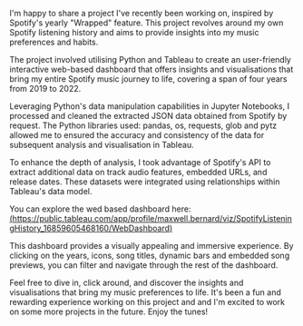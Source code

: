 I'm happy to share a project I've recently been working on, inspired by Spotify's yearly "Wrapped" feature. This project revolves around my own Spotify listening history and aims to provide insights into my music preferences and habits.

The project involved utilising Python and Tableau to create an user-friendly interactive web-based dashboard that offers insights and visualisations that bring my entire Spotify music journey to life, covering a span of four years from 2019 to 2022.

Leveraging Python's data manipulation capabilities in Jupyter Notebooks, I processed and cleaned the extracted JSON data obtained from Spotify by request. The Python libraries used: pandas, os, requests, glob and pytz allowed me to ensured the accuracy and consistency of the data for subsequent analysis and visualisation in Tableau.

To enhance the depth of analysis, I took advantage of Spotify's API to extract additional data on track audio features, embedded URLs, and release dates. These datasets were integrated using relationships within Tableau's data model.

You can explore the wed based dashboard here: [(https://public.tableau.com/app/profile/maxwell.bernard/viz/SpotifyListeningHistory_16859605468160/WebDashboard)](https://public.tableau.com/app/profile/maxwell.bernard/viz/SpotifyListeningHistory_16859605468160/WebDashboard) 

This dashboard provides a visually appealing and immersive experience. By clicking on the years, icons, song titles, dynamic bars and embedded song previews, you can filter and navigate through the rest of the dashboard.

Feel free to dive in, click around, and discover the insights and visualisations that bring my music preferences to life. It's been a fun and rewarding experience working on this project and and I'm excited to work on some more projects in the future. Enjoy the tunes!
